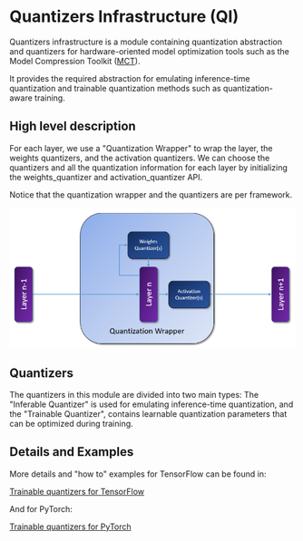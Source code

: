 # Quantizers Infrastructure (QI)

Quantizers infrastructure is a module containing quantization abstraction and quantizers for hardware-oriented model optimization tools such as the Model Compression Toolkit ([MCT](https://github.com/sony/model_optimization)).

It provides the required abstraction for emulating inference-time quantization and trainable quantization methods such as quantization-aware training.

## High level description

For each layer, we use a "Quantization Wrapper" to wrap the layer, the weights quantizers, and the activation quantizers. We can choose the quantizers and all the quantization information for each layer by initializing the weights_quantizer and activation_quantizer API.

Notice that the quantization wrapper and the quantizers are per framework.

<img src="../../docsrc/images/quantization_infra.png" width="700">

## Quantizers 
The quantizers in this module are divided into two main types:
The "Inferable Quantizer" is used for emulating inference-time quantization, and the "Trainable Quantizer", contains learnable quantization parameters that can be optimized during training.

## Details and Examples

More details and "how to" examples for TensorFlow can be found in:

[Trainable quantizers for TensorFlow](trainable_infrastructure/keras/README.md)

And for PyTorch:

[Trainable quantizers for PyTorch](trainable_infrastructure/pytorch/README.md)

  



